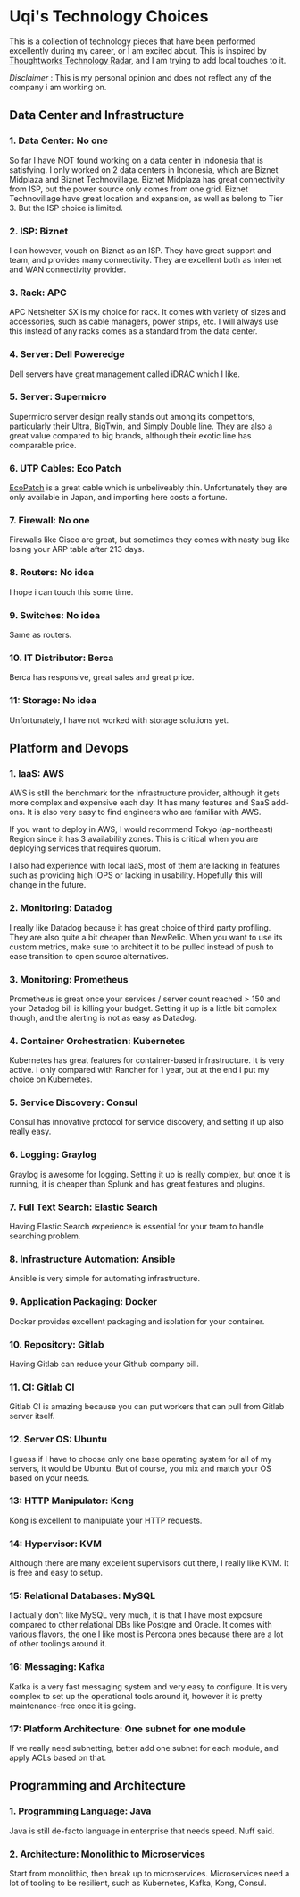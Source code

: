 # Uqi's Technology Choices

This is a collection of technology pieces that have been performed excellently during my career, or I am excited about.
This is inspired by [Thoughtworks Technology Radar](https://www.thoughtworks.com/radar), and I am trying to add local touches
to it.

_Disclaimer_ : This is my personal opinion and does not reflect any of the company i am working on.

## Data Center and Infrastructure

### 1. Data Center: No one

So far I have NOT found working on a data center in Indonesia that is satisfying. 
I only worked on 2 data centers in Indonesia, which are Biznet Midplaza and Biznet Technovillage.
Biznet Midplaza has great connectivity from ISP, but the power source only comes from one grid.
Biznet Technovillage have great location and expansion, as well as belong to Tier 3. But the ISP choice is limited.

### 2. ISP: Biznet

I can however, vouch on Biznet as an ISP. They have great support and team, and provides many connectivity.
They are excellent both as Internet and WAN connectivity provider.

### 3. Rack: APC

APC Netshelter SX is my choice for rack. It comes with variety of sizes and accessories, such as
cable managers, power strips, etc. I will always use this instead of any racks comes as a standard from the data center.

### 4. Server: Dell Poweredge

Dell servers have great management called iDRAC which I like.

### 5. Server: Supermicro

Supermicro server design really stands out among its competitors, particularly their Ultra, BigTwin, and Simply Double line.
They are also a great value compared to big brands, although their exotic line has comparable price.

### 6. UTP Cables: Eco Patch

[EcoPatch](https://www.ncj.co.jp/product/product-ecopatch.php) is a great cable which is unbeliveably thin.
Unfortunately they are only available in Japan, and importing here costs a fortune.

### 7. Firewall: No one

Firewalls like Cisco are great, but sometimes they comes with nasty bug like losing your ARP table after 213 days.

### 8. Routers: No idea

I hope i can touch this some time.

### 9. Switches: No idea

Same as routers.

### 10. IT Distributor: Berca

Berca has responsive, great sales and great price.

### 11: Storage: No idea

Unfortunately, I have not worked with storage solutions yet.

## Platform and Devops

### 1. IaaS: AWS

AWS is still the benchmark for the infrastructure provider, although it gets more complex and expensive each day.
It has many features and SaaS add-ons. It is also very easy to find engineers who are familiar with AWS.

If you want to deploy in AWS, I would recommend Tokyo (ap-northeast) Region since it has 3 availability zones. This is critical
when you are deploying services that requires quorum.

I also had experience with local IaaS, most of them are lacking in features such as providing high IOPS or lacking in usability.
Hopefully this will change in the future.

### 2. Monitoring: Datadog

I really like Datadog because it has great choice of third party profiling. They are also quite a bit cheaper than NewRelic.
When you want to use its custom metrics, make sure to architect it to be pulled instead of push to ease transition to open source 
alternatives.

### 3. Monitoring: Prometheus

Prometheus is great once your services / server count reached > 150 and your Datadog bill is killing your budget.
Setting it up is a little bit complex though, and the alerting is not as easy as Datadog.

### 4. Container Orchestration: Kubernetes

Kubernetes has great features for container-based infrastructure. It is very active. I only compared with Rancher for 1 year, 
but at the end I put my choice on Kubernetes.

### 5. Service Discovery: Consul

Consul has innovative protocol for service discovery, and setting it up also really easy.

### 6. Logging: Graylog

Graylog is awesome for logging. Setting it up is really complex, but once it is running, it is cheaper than Splunk and has great features
and plugins.

### 7. Full Text Search: Elastic Search

Having Elastic Search experience is essential for your team to handle searching problem.

### 8. Infrastructure Automation: Ansible

Ansible is very simple for automating infrastructure. 

### 9. Application Packaging: Docker

Docker provides excellent packaging and isolation for your container.

### 10. Repository: Gitlab

Having Gitlab can reduce your Github company bill.

### 11. CI: Gitlab CI

Gitlab CI is amazing because you can put workers that can pull from Gitlab server itself.

### 12. Server OS: Ubuntu

I guess if I have to choose only one base operating system for all of my servers, it would be Ubuntu. But of course,
you mix and match your OS based on your needs.

### 13: HTTP Manipulator: Kong

Kong is excellent to manipulate your HTTP requests.

### 14: Hypervisor: KVM

Although there are many excellent supervisors out there, I really like KVM. It is free and easy to setup.

### 15: Relational Databases: MySQL

I actually don't like MySQL very much, it is that I have most exposure compared to other relational DBs like Postgre and Oracle.
It comes with various flavors, the one I like most is Percona ones because there are a lot of other toolings around it.

### 16: Messaging: Kafka

Kafka is a very fast messaging system and very easy to configure. It is very complex to set up the operational tools around it,
however it is pretty maintenance-free once it is going.

### 17: Platform Architecture: One subnet for one module

If we really need subnetting, better add one subnet for each module, and apply ACLs based on that.

## Programming and Architecture

### 1. Programming Language: Java

Java is still de-facto language in enterprise that needs speed. Nuff said.

### 2. Architecture: Monolithic to Microservices

Start from monolithic, then break up to microservices. Microservices need a lot of tooling to be resilient, 
such as Kubernetes, Kafka, Kong, Consul.